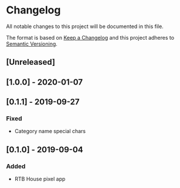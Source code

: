 # Changelog

All notable changes to this project will be documented in this file.

The format is based on [Keep a Changelog](http://keepachangelog.com/en/1.0.0/)
and this project adheres to [Semantic Versioning](http://semver.org/spec/v2.0.0.html).

## [Unreleased]

## [1.0.0] - 2020-01-07

## [0.1.1] - 2019-09-27

### Fixed

- Category name special chars

## [0.1.0] - 2019-09-04

### Added

- RTB House pixel app

